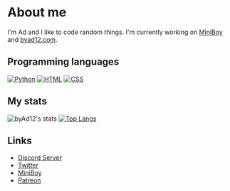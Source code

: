 # About me

I'm Ad and I like to code random things.
I'm currently working on [MiniBoy](https://miniboy.lol) and [byad12.com](https://byad12.com).

## Programming languages
[![Python](https://www.quintagroup.com/++theme++quintagroup-theme/images/logo_python_section.png)](https://python.org)
[![HTML](https://th.bing.com/th/id/R.42817ec095b69bb84d16ee097333e5d3?rik=VXHOK76twooHlQ&pid=ImgRaw&r=0)](https://html5.org)
[![CSS](https://www.proteusthemes.com/wp-content/uploads/2017/11/features-css-min.png)]()

## My stats
![byAd12's stats](https://github-readme-stats.vercel.app/api?username=byad12&show_icons=true&theme=transparent)
[![Top Langs](https://github-readme-stats.vercel.app/api/top-langs/?username=byAd12&layout=compact)](https://github.com/byad12)

## Links

* [Discord Server](https://discord.gg/gG3DnUfj6E)
* [Twitter](https://twitter.com/MiniBoy_Bot)
* [MiniBoy](https://dsc.gg/miniboy)
* [Patreon](https://www.patreon.com/MiniBoy)
